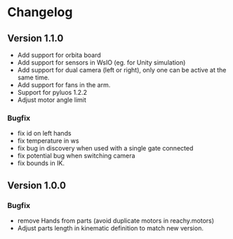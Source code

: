 # Changelog 

## Version 1.1.0

* Add support for orbita board
* Add support for sensors in WsIO (eg. for Unity simulation)
* Add support for dual camera (left or right), only one can be active at the same time.
* Add support for fans in the arm.
* Support for pyluos 1.2.2
* Adjust motor angle limit

### Bugfix 

* fix id on left hands
* fix temperature in ws
* fix bug in discovery when used with a single gate connected
* fix potential bug when switching camera
* fix bounds in IK.

## Version 1.0.0

### Bugfix

* remove Hands from parts (avoid duplicate motors in reachy.motors)
* Adjust parts length in kinematic definition to match new version.